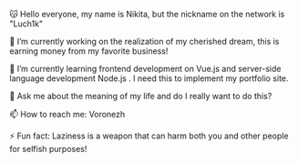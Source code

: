 😽 Hello everyone, my name is Nikita, but the nickname on the network is "Luch1k"

🔭 I’m currently working on the realization of my cherished dream, this is earning money from my favorite business!

🌱 I’m currently learning frontend development on Vue.js and server-side language development Node.js . I need this to implement my portfolio site.

💬 Ask me about the meaning of my life and do I really want to do this?

📫 How to reach me: Voronezh

⚡ Fun fact: Laziness is a weapon that can harm both you and other people for selfish purposes!

